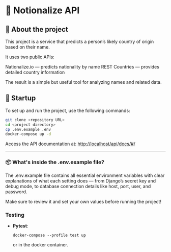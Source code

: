 # 🚀 Notionalize API

## 📖 About the project

This project is a service that predicts a person’s likely country of origin based on their name.

It uses two public APIs:

Nationalize.io — predicts nationality by name
REST Countries — provides detailed country information

The result is a simple but useful tool for analyzing names and related data.

## 📌 Startup

To set up and run the project, use the following commands:

```bash
git clone <repository URL>
cd <project directory>
cp .env.example .env
docker-compose up -d
```

Access the API documentation at: [http://localhost/api/docs/#/](http://localhost/api/docs/#/)

---

### 📦 What's inside the .env.example file?

The .env.example file contains all essential environment variables with clear explanations of what each setting does — from Django’s secret key and debug mode, to database connection details like host, port, user, and password.

Make sure to review it and set your own values before running the project!

### Testing

- **Pytest**:
  ```
  docker-compose --profile test up
  ```
  or in the docker container.
